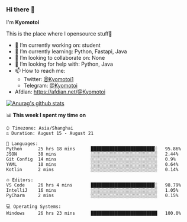 ### Hi there 👋

I'm **Kyomotoi**

This is the place where I opensource stuff🤺

- 🔭 I’m currently working on: student
- 🌱 I’m currently learning: Python, Fastapi, Java
- 👯 I’m looking to collaborate on: None
- 🤔 I’m looking for help with: Python, Java
- 📫 How to reach me: 
    - Twitter: [@Kyomotoi1](https://twitter.com/Kyomotoi1) 
    - Telegram: [@Kyomotoi](https://t.me/Kyomotoi)
- Afdian: <https://afdian.net/@Kyomotoi>

[![Anurag's github stats](https://github-readme-stats.vercel.app/api?username=kyomotoi)](https://github.com/anuraghazra/github-readme-stats)

📊 **This week I spent my time on**
<!--START_SECTION:waka-->
```text
⌚︎ Timezone: Asia/Shanghai
🔛 Duration: August 15 - August 21

💬 Languages: 
Python      25 hrs 18 mins      ████████████████████████░   95.86% 
JSON        38 mins             ░░░░░░░░░░░░░░░░░░░░░░░░░   2.44% 
Git Config  14 mins             ░░░░░░░░░░░░░░░░░░░░░░░░░   0.9% 
YAML        10 mins             ░░░░░░░░░░░░░░░░░░░░░░░░░   0.64% 
Kotlin      2 mins              ░░░░░░░░░░░░░░░░░░░░░░░░░   0.14%

🔥 Editors: 
VS Code     26 hrs 4 mins       ████████████████████████░   98.79% 
IntelliJ    16 mins             ░░░░░░░░░░░░░░░░░░░░░░░░░   1.05% 
PyCharm     2 mins              ░░░░░░░░░░░░░░░░░░░░░░░░░   0.15%

💻 Operating Systems: 
Windows     26 hrs 23 mins      █████████████████████████   100.0%
```
<!--END_SECTION:waka-->
